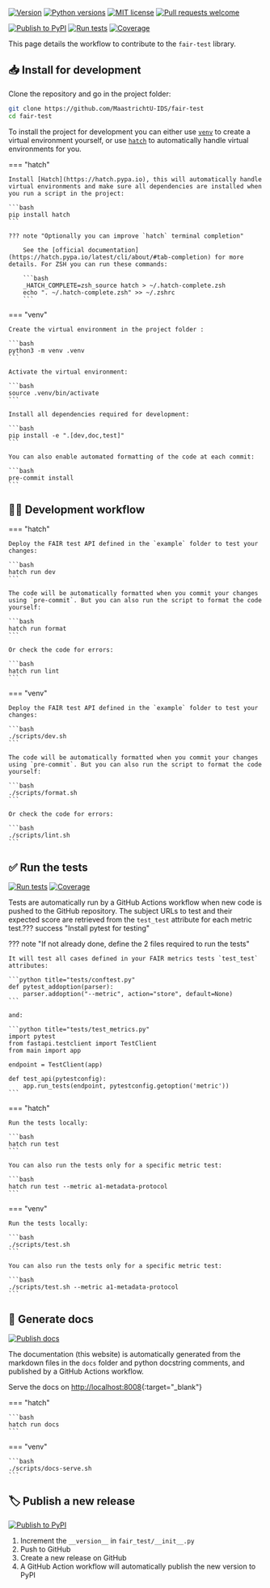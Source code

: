 [![Version](https://img.shields.io/pypi/v/fair-test)](https://pypi.org/project/fair-test) [![Python versions](https://img.shields.io/pypi/pyversions/fair-test)](https://pypi.org/project/fair-test) [![MIT license](https://img.shields.io/pypi/l/fair-test)](https://github.com/MaastrichtU-IDS/fair-test/blob/main/LICENSE) [![Pull requests welcome](https://img.shields.io/badge/pull%20requests-welcome-brightgreen)](https://github.com/MaastrichtU-IDS/fair-test/fork)

[![Publish to PyPI](https://github.com/MaastrichtU-IDS/fair-test/actions/workflows/publish.yml/badge.svg)](https://github.com/MaastrichtU-IDS/fair-test/actions/workflows/publish.yml) [![Run tests](https://github.com/MaastrichtU-IDS/fair-test/actions/workflows/test.yml/badge.svg)](https://github.com/MaastrichtU-IDS/fair-test/actions/workflows/test.yml) [![Coverage](https://sonarcloud.io/api/project_badges/measure?project=MaastrichtU-IDS_fair-test&metric=coverage)](https://sonarcloud.io/dashboard?id=MaastrichtU-IDS_fair-test)

This page details the workflow to contribute to the `fair-test` library.

## 📥 Install for development

Clone the repository and go in the project folder:

```bash
git clone https://github.com/MaastrichtU-IDS/fair-test
cd fair-test
```

To install the project for development you can either use [`venv`](https://docs.python.org/3/library/venv.html) to create a virtual environment yourself, or use [`hatch`](https://hatch.pypa.io) to automatically handle virtual environments for you.

=== "hatch"

    Install [Hatch](https://hatch.pypa.io), this will automatically handle virtual environments and make sure all dependencies are installed when you run a script in the project:

    ```bash
    pip install hatch
    ```

    ??? note "Optionally you can improve `hatch` terminal completion"

        See the [official documentation](https://hatch.pypa.io/latest/cli/about/#tab-completion) for more details. For ZSH you can run these commands:

        ```bash
        _HATCH_COMPLETE=zsh_source hatch > ~/.hatch-complete.zsh
        echo ". ~/.hatch-complete.zsh" >> ~/.zshrc
        ```

=== "venv"

    Create the virtual environment in the project folder :

    ```bash
    python3 -m venv .venv
    ```

    Activate the virtual environment:

    ```bash
    source .venv/bin/activate
    ```

    Install all dependencies required for development:

    ```bash
    pip install -e ".[dev,doc,test]"
    ```

    You can also enable automated formatting of the code at each commit:

    ```bash
    pre-commit install
    ```

## 🧑‍💻 Development workflow

=== "hatch"

    Deploy the FAIR test API defined in the `example` folder to test your changes:

    ```bash
    hatch run dev
    ```

    The code will be automatically formatted when you commit your changes using `pre-commit`. But you can also run the script to format the code yourself:

    ```bash
    hatch run format
    ```

    Or check the code for errors:

    ```bash
    hatch run lint
    ```

=== "venv"

    Deploy the FAIR test API defined in the `example` folder to test your changes:

    ```bash
    ./scripts/dev.sh
    ```

    The code will be automatically formatted when you commit your changes using `pre-commit`. But you can also run the script to format the code yourself:

    ```bash
    ./scripts/format.sh
    ```

    Or check the code for errors:

    ```bash
    ./scripts/lint.sh
    ```


## ✅ Run the tests

[![Run tests](https://github.com/MaastrichtU-IDS/fair-test/actions/workflows/test.yml/badge.svg)](https://github.com/MaastrichtU-IDS/fair-test/actions/workflows/test.yml) [![Coverage](https://sonarcloud.io/api/project_badges/measure?project=MaastrichtU-IDS_fair-test&metric=coverage)](https://sonarcloud.io/dashboard?id=MaastrichtU-IDS_fair-test)

Tests are automatically run by a GitHub Actions workflow when new code is pushed to the GitHub repository. The subject URLs to test and their expected score are retrieved from the `test_test` attribute for each metric test.??? success "Install pytest for testing"

??? note "If not already done, define the 2 files required to run the tests"

    It will test all cases defined in your FAIR metrics tests `test_test` attributes:

    ```python title="tests/conftest.py"
    def pytest_addoption(parser):
        parser.addoption("--metric", action="store", default=None)
    ```

    and:

    ```python title="tests/test_metrics.py"
    import pytest
    from fastapi.testclient import TestClient
    from main import app

    endpoint = TestClient(app)

    def test_api(pytestconfig):
        app.run_tests(endpoint, pytestconfig.getoption('metric'))
    ```


=== "hatch"

	Run the tests locally:

	```bash
	hatch run test
	```

	You can also run the tests only for a specific metric test:

	```bash
	hatch run test --metric a1-metadata-protocol
	```

=== "venv"

	Run the tests locally:

	```bash
	./scripts/test.sh
	```

	You can also run the tests only for a specific metric test:

	```bash
	./scripts/test.sh --metric a1-metadata-protocol
	```

## 📖 Generate docs

[![Publish docs](https://github.com/MaastrichtU-IDS/fair-test/actions/workflows/deploy-docs.yml/badge.svg)](https://github.com/MaastrichtU-IDS/fair-test/actions/workflows/deploy-docs.yml)

The documentation (this website) is automatically generated from the markdown files in the `docs` folder and python docstring comments, and published by a GitHub Actions workflow.

Serve the docs on [http://localhost:8008](http://localhost:8008){:target="_blank"}

=== "hatch"

    ```bash
    hatch run docs
    ```

=== "venv"

    ```bash
    ./scripts/docs-serve.sh
    ```


## 🏷️ Publish a new release

[![Publish to PyPI](https://github.com/MaastrichtU-IDS/fair-test/actions/workflows/publish.yml/badge.svg)](https://github.com/MaastrichtU-IDS/fair-test/actions/workflows/publish.yml)

1. Increment the `__version__` in `fair_test/__init__.py`
2. Push to GitHub
3. Create a new release on GitHub
4. A GitHub Action workflow will automatically publish the new version to PyPI
